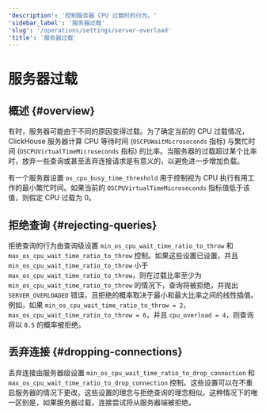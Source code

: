 ```yaml
---
'description': '控制服务器 CPU 过载时的行为。'
'sidebar_label': '服务器过载'
'slug': '/operations/settings/server-overload'
'title': '服务器过载'
---
```



# 服务器过载

## 概述 {#overview}

有时，服务器可能由于不同的原因变得过载。为了确定当前的 CPU 过载情况，ClickHouse 服务器计算 CPU 等待时间 (`OSCPUWaitMicroseconds` 指标) 与繁忙时间 (`OSCPUVirtualTimeMicroseconds` 指标) 的比率。当服务器的过载超过某个比率时，放弃一些查询或甚至丢弃连接请求是有意义的，以避免进一步增加负载。

有一个服务器设置 `os_cpu_busy_time_threshold` 用于控制视为 CPU 执行有用工作的最小繁忙时间。如果当前的 `OSCPUVirtualTimeMicroseconds` 指标值低于该值，则假定 CPU 过载为 0。

## 拒绝查询 {#rejecting-queries}

拒绝查询的行为由查询级设置 `min_os_cpu_wait_time_ratio_to_throw` 和 `max_os_cpu_wait_time_ratio_to_throw` 控制。如果这些设置已设置，并且 `min_os_cpu_wait_time_ratio_to_throw` 小于 `max_os_cpu_wait_time_ratio_to_throw`，则在过载比率至少为 `min_os_cpu_wait_time_ratio_to_throw` 的情况下，查询将被拒绝，并抛出 `SERVER_OVERLOADED` 错误，且拒绝的概率取决于最小和最大比率之间的线性插值。例如，如果 `min_os_cpu_wait_time_ratio_to_throw = 2`，`max_os_cpu_wait_time_ratio_to_throw = 6`，并且 `cpu_overload = 4`，则查询将以 `0.5` 的概率被拒绝。

## 丢弃连接 {#dropping-connections}

丢弃连接由服务器级设置 `min_os_cpu_wait_time_ratio_to_drop_connection` 和 `max_os_cpu_wait_time_ratio_to_drop_connection` 控制。这些设置可以在不重启服务器的情况下更改。这些设置的理念与拒绝查询的理念相似。这种情况下的唯一区别是，如果服务器过载，连接尝试将从服务器端被拒绝。
